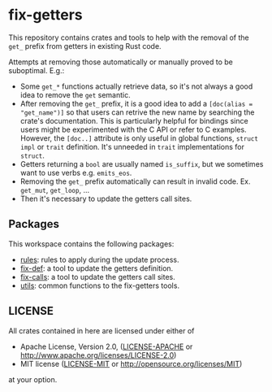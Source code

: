# fix-getters

This repository contains crates and tools to help with the removal of the `get_`
prefix from getters in existing Rust code.

Attempts at removing those automatically or manually proved to be suboptimal.
E.g.:

- Some `get_*` functions actually retrieve data, so it's not always a good idea
  to remove the `get` semantic.
- After removing the `get_` prefix, it is a good idea to add a
  `[doc(alias = "get_name")]` so that users can retrive the new name by
  searching the crate's documentation. This is particularly helpful for bindings
  since users might be experimented with the C API or refer to C examples.
  However, the `[doc..]` attribute is only useful in global functions,
  `struct` `impl` or `trait` definition. It's unneeded in `trait` implementations
  for `struct`.
- Getters returning a `bool` are usually named `is_suffix`, but we sometimes
  want to use verbs e.g. `emits_eos`.
- Removing the `get_` prefix automatically can result in invalid code.
  Ex. `get_mut`, `get_loop`, ...
- Then it's necessary to update the getters call sites.

## Packages

This workspace contains the following packages:

- [rules](rules/): rules to apply during the update process.
- [fix-def](fix-def/): a tool to update the getters definition.
- [fix-calls](fix-calls/): a tool to update the getters call sites.
- [utils](utils/): common functions to the fix-getters tools.

## LICENSE

All crates contained in here are licensed under either of

 * Apache License, Version 2.0, ([LICENSE-APACHE](LICENSE-APACHE) or
   http://www.apache.org/licenses/LICENSE-2.0)
 * MIT license ([LICENSE-MIT](LICENSE-MIT) or
   http://opensource.org/licenses/MIT)

at your option.
